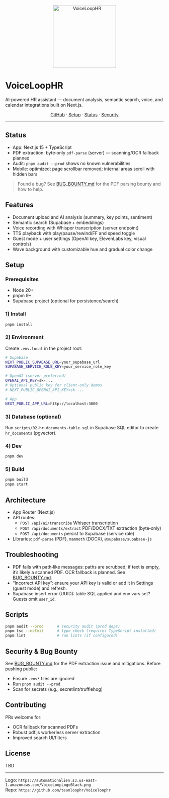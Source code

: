 <p align="center">
  <img src="https://automationalien.s3.us-east-1.amazonaws.com/VoiceLoopLogoBlack.png" alt="VoiceLoopHR" width="200" />
</p>

# VoiceLoopHR

AI‑powered HR assistant — document analysis, semantic search, voice, and calendar integrations built on Next.js.

<p align="center">
  <a href="https://github.com/teamloophr/Voiceloophr">GitHub</a> ·
  <a href="#setup">Setup</a> ·
  <a href="#status">Status</a> ·
  <a href="#security--bug-bounty">Security</a>
</p>

---

## Status

- App: Next.js 15 + TypeScript
- PDF extraction: byte‑only `pdf-parse` (server) — scanning/OCR fallback planned
- Audit: `pnpm audit --prod` shows no known vulnerabilities
- Mobile: optimized; page scrollbar removed; internal areas scroll with hidden bars

> Found a bug? See [BUG_BOUNTY.md](./BUG_BOUNTY.md) for the PDF parsing bounty and how to help.

## Features

- Document upload and AI analysis (summary, key points, sentiment)
- Semantic search (Supabase + embeddings)
- Voice recording with Whisper transcription (server endpoint)
- TTS playback with play/pause/rewind/FF and speed toggle
- Guest mode + user settings (OpenAI key, ElevenLabs key, visual controls)
- Wave background with customizable hue and gradual color change

## Setup

### Prerequisites
- Node 20+
- pnpm 9+
- Supabase project (optional for persistence/search)

### 1) Install
```bash
pnpm install
```

### 2) Environment
Create `.env.local` in the project root:
```bash
# Supabase
NEXT_PUBLIC_SUPABASE_URL=your_supabase_url
SUPABASE_SERVICE_ROLE_KEY=your_service_role_key

# OpenAI (server preferred)
OPENAI_API_KEY=sk-...
# Optional public key for client-only demos
# NEXT_PUBLIC_OPENAI_API_KEY=sk-...

# App
NEXT_PUBLIC_APP_URL=http://localhost:3000
```

### 3) Database (optional)
Run `scripts/02-hr-documents-table.sql` in Supabase SQL editor to create `hr_documents` (pgvector).

### 4) Dev
```bash
pnpm dev
```

### 5) Build
```bash
pnpm build
pnpm start
```

## Architecture

- App Router (Next.js)
- API routes:
  - `POST /api/ai/transcribe` Whisper transcription
  - `POST /api/documents/extract` PDF/DOCX/TXT extraction (byte‑only)
  - `POST /api/documents` persist to Supabase (service role)
- Libraries: `pdf-parse` (PDF), `mammoth` (DOCX), `@supabase/supabase-js`

## Troubleshooting

- PDF fails with path‑like messages: paths are scrubbed; if text is empty, it’s likely a scanned PDF. OCR fallback is planned. See [BUG_BOUNTY.md](./BUG_BOUNTY.md).
- “Incorrect API key”: ensure your API key is valid or add it in Settings (guest mode) and refresh.
- Supabase insert error (UUID): table SQL applied and env vars set? Guests omit `user_id`.

## Scripts

```bash
pnpm audit --prod      # security audit (prod deps)
pnpm tsc --noEmit      # type check (requires TypeScript installed)
pnpm lint              # run lints (if configured)
```

## Security & Bug Bounty

See [BUG_BOUNTY.md](./BUG_BOUNTY.md) for the PDF extraction issue and mitigations.
Before pushing public:
- Ensure `.env*` files are ignored
- Run `pnpm audit --prod`
- Scan for secrets (e.g., secretlint/trufflehog)

## Contributing

PRs welcome for:
- OCR fallback for scanned PDFs
- Robust pdf.js workerless server extraction
- Improved search UI/filters

## License
TBD

---

Logo: `https://automationalien.s3.us-east-1.amazonaws.com/VoiceLoopLogoBlack.png`  
Repo: `https://github.com/teamloophr/Voiceloophr`